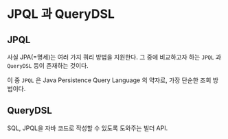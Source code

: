 # JPQL 과 QueryDSL

## JPQL

사실 JPA(=명세)는 여러 가지 쿼리 방법을 지원한다. 그 중에 비교하고자 하는 `JPQL` 과 `QueryDSL` 등이 존재하는 것이다.

이 중 `JPQL` 은 Java Persistence Query Language 의 약자로, 가장 단순한 조회 방법이다. 

## QueryDSL
SQL, JPQL을 자바 코드로 작성할 수 있도록 도와주는 빌더 API.
